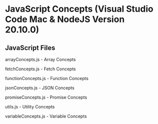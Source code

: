 
JavaScript Concepts (Visual Studio Code Mac & NodeJS Version 20.10.0)
==========================================================================

JavaScript Files
--------------------------------------------------------------------------

arrayConcepts.js    - Array Concepts

fetchConcepts.js    - Fetch Concepts

functionConcepts.js - Function Concepts

jsonConcepts.js     - JSON Concepts

promiseConcepts.js  - Promise Concepts

utils.js            - Utility Concepts

variableConcepts.js - Variable Concepts
